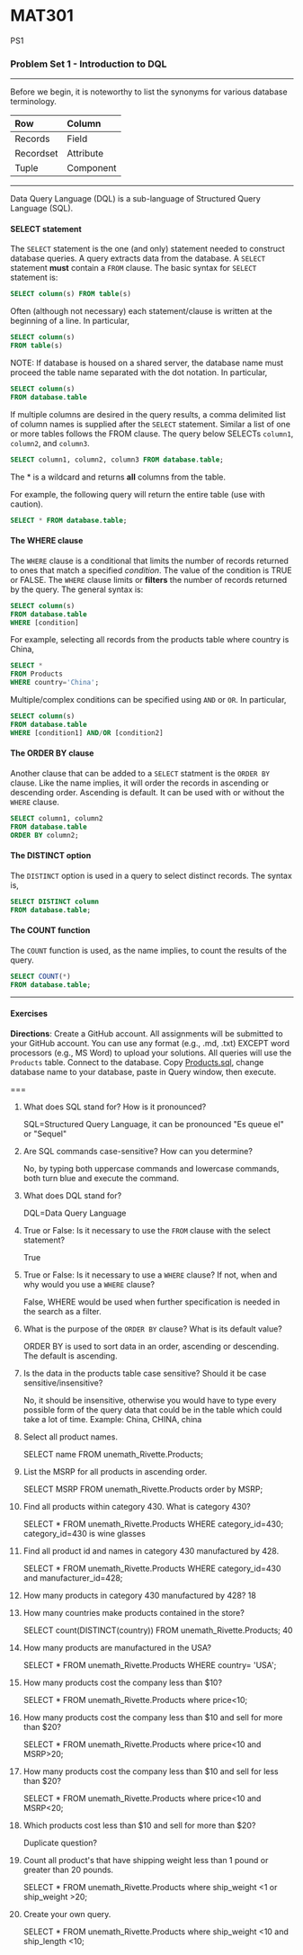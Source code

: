 # MAT301
PS1
### Problem Set 1 - Introduction to DQL 
---

Before we begin, it is noteworthy to list the synonyms for various database terminology.  

|Row |Column   | 
|:--- |:---- |
|Records  | Field |
| Recordset | Attribute |
|Tuple | Component  |

---

Data Query Language (DQL) is a sub-language of Structured Query Language (SQL).  

#### SELECT statement

The `SELECT` statement is the one (and only) statement needed to construct database queries.  A query extracts data from the database.  A `SELECT` statement **must** contain a `FROM` clause.  The basic syntax for `SELECT` statement is:

```SQL
SELECT column(s) FROM table(s)
```

Often (although not necessary) each statement/clause is written at the beginning of a line.  In particular, 

```SQL
SELECT column(s) 
FROM table(s)
```

NOTE: If database is housed on a shared server, the database name must proceed the table name separated with the dot notation.  In particular, 

```SQL
SELECT column(s) 
FROM database.table
```

If multiple columns are desired in the query results, a comma delimited list of column names is supplied after the `SELECT` statement. Similar a list of one or more tables follows the FROM clause.   The query below SELECTs `column1`, `column2`, and `column3`. 


```SQL
SELECT column1, column2, column3 FROM database.table;
```



The * is a wildcard and returns **all** columns from the table.  

For example, the following query will return the entire table (use with caution).

```SQL
SELECT * FROM database.table;
```


#### The WHERE clause

The `WHERE` clause is a conditional that limits the number of records returned to ones that match a specified *condition*.  The value of the condition is TRUE or FALSE.  The `WHERE` clause limits or **filters** the number of records returned by the query. The general syntax is:

```SQL
SELECT column(s)
FROM database.table
WHERE [condition]
```
For example, selecting all records from the products table where country is China, 

```SQL
SELECT *
FROM Products
WHERE country='China';
```


Multiple/complex conditions can be specified using `AND` or `OR`.  In particular,

```SQL
SELECT column(s)
FROM database.table
WHERE [condition1] AND/OR [condition2]
```


#### The ORDER BY clause

Another clause that can be added to a `SELECT` statment is the `ORDER BY` clause.  Like the name implies, it will order the records in ascending or descending order.  Ascending is default.  It can be used with or without the `WHERE` clause.  

```SQL
SELECT column1, column2
FROM database.table
ORDER BY column2;
```

#### The DISTINCT option

The `DISTINCT` option is used in a query to select distinct records.  The syntax is, 

```SQL
SELECT DISTINCT column
FROM database.table;
```



#### The COUNT function

The `COUNT` function is used, as the name implies, to count the results of the query.    

```SQL
SELECT COUNT(*)
FROM database.table;
```

---

#### Exercises

**Directions**: Create a GitHub account.  All assignments will be submitted to your GitHub account.  You can use any format (e.g., .md, .txt) EXCEPT word processors (e.g., MS Word) to upload your solutions.  All queries will use the `Products` table.  Connect to the database.  Copy [Products.sql](https://github.com/jamesquinlan/mat301/tree/master/products), change database name to your database, paste in Query window, then execute.

===

1. What does SQL stand for?  How is it pronounced?

    SQL=Structured Query Language, it can be pronounced "Es queue el" or "Sequel"
    
2. Are SQL commands case-sensitive?  How can you determine? 

   No, by typing both uppercase commands and lowercase commands, both turn blue and execute the command.
   
3. What does DQL stand for?

   DQL=Data Query Language
   
4. True or False:  Is it necessary to use the `FROM` clause with the select statement? 
   
    True

5. True or False:  Is it necessary to use a `WHERE` clause?  If not, when and why would you use a `WHERE` clause?

    False, WHERE would be used when further specification is needed in the search as a filter.
    
6. What is the purpose of the `ORDER BY` clause?  What is its default value?  

    ORDER BY is used to sort data in an order, ascending or descending. The default is ascending.
    
7. Is the data in the products table case sensitive?  Should it be case sensitive/insensitive? 

   No, it should be insensitive, otherwise you would have to type every possible form of the query data that could be in the table which   could take a lot of time. Example: China, CHINA, china
   
8. Select all product names.

    SELECT name FROM unemath_Rivette.Products;
    
9. List the MSRP for all products in ascending order.

   SELECT MSRP FROM unemath_Rivette.Products order by MSRP;
   
10. Find all products within  category 430.  What is category 430?

    SELECT * FROM unemath_Rivette.Products WHERE category_id=430;
    category_id=430 is wine glasses
    
11. Find all product id and names in category 430 manufactured by 428.

    SELECT * FROM unemath_Rivette.Products WHERE category_id=430 and manufacturer_id=428;
    
12. How many products in category 430 manufactured by 428?
    18

13. How many countries make products contained in the store?

    SELECT count(DISTINCT(country)) FROM unemath_Rivette.Products;
    40
    
14. How many products are manufactured in the USA?

    SELECT * FROM unemath_Rivette.Products WHERE country= 'USA';
    
15. How many products cost the company less than $10?

    SELECT * FROM unemath_Rivette.Products where price<10;
    
16. How many products cost the company less than $10 and sell for more than $20?

    SELECT * FROM unemath_Rivette.Products where price<10 and MSRP>20;
    
17. How many products cost the company less than $10 and sell for less than $20?

     SELECT * FROM unemath_Rivette.Products where price<10 and MSRP<20;

18. Which products cost less than $10 and sell for more than $20?

    Duplicate question?

19. Count all product's that have shipping weight less than 1 pound or greater than 20 pounds.

    SELECT * FROM unemath_Rivette.Products where ship_weight <1 or ship_weight >20;
    
20. Create your own query.

    SELECT * FROM unemath_Rivette.Products where ship_weight <10 and ship_length <10;
